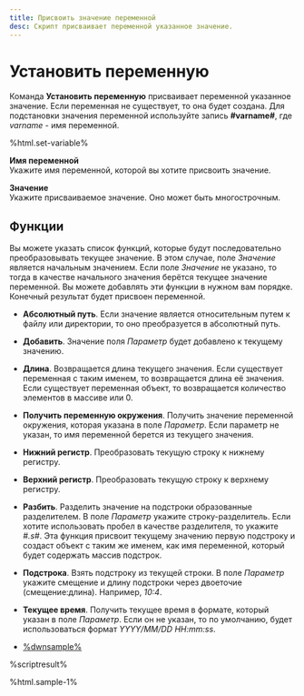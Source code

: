 ```yaml
---
title: Присвоить значение переменной 
desc: Скрипт присваивает переменной указанное значение.
---
```

# Установить переменную

Команда **Установить переменную** присваивает переменной указанное значение. Если переменная не существует, то она будет создана. Для подстановки значения переменной используйте запись **#varname#**, где *varname* - имя переменной.

%html.set-variable%

**Имя переменной**  
Укажите имя переменной, которой вы хотите присвоить значение.

**Значение**  
Укажите присваиваемое значение. Оно может быть многострочным.

## Функции

Вы можете указать список функций, которые будут последовательно преобразовывать текущее значение. В этом случае, поле *Значение* является начальным значением. Если поле *Значение* не указано, то тогда в качестве начального значения берётся текущее значение переменной. Вы можете добавлять эти функции в нужном вам порядке. Конечный результат будет присвоен переменной.

* **Абсолютный путь**. Если значение является относительным путем к файлу или директории, то оно преобразуется в абсолютный путь.
* **Добавить**. Значение поля *Параметр* будет добавлено к текущему значению.
* **Длина**. Возвращается длина текущего значения. Если существует переменная с таким именем, то возвращается длина её значения. Если существует переменная объект, то возвращается количество элементов в массиве или 0.
* **Получить переменную окружения**. Получить значение переменной окружения, которая указана в поле *Параметр*. Если параметр не указан, то имя переменной берется из текущего значения.
* **Нижний регистр**. Преобразовать текущую строку к нижнему регистру.
* **Верхний регистр**. Преобразовать текущую строку к верхнему регистру.
* **Разбить**. Разделить значение на подстроки образованные разделителем. В поле *Параметр* укажите строку-разделитель. Если хотите использовать пробел в качестве разделителя, то укажите *#.s#*. Эта функция присвоит текущему значению первую подстроку и создаст объект с таким же именем, как имя переменной, который будет содержать массив подстрок.
* **Подстрока**. Взять подстроку из текущей строки. В поле *Параметр* укажите смещение и длину подстроки через двоеточие (смещение:длина). Например, *10:4*.
* **Текущее время**. Получить текущее время в формате, который указан в поле *Параметр*. Если он не указан, то по умолчанию, будет использоваться формат *YYYY/MM/DD HH:mm:ss*.

* [%dwnsample%](/samples/sample-1.yaml)

%scriptresult%

%html.sample-1%